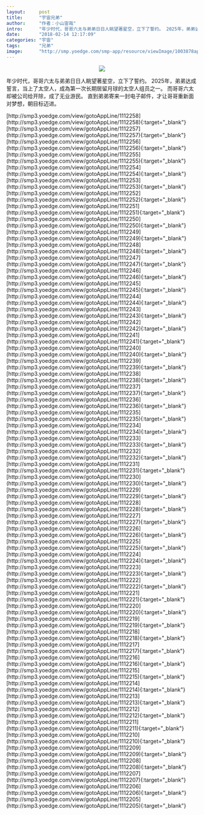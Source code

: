```yaml
---
layout:     post
title:      "宇宙兄弟"
author:     "作者：小山宙哉"
intro:      "年少时代，哥哥六太与弟弟日日人眺望著星空，立下了誓约。 2025年，弟弟达成誓言，当上了太空人，成為第一次长期居留月球的太空人组员之一。 而哥哥六太却被公司给开除，成了无业游民。 直到弟弟寄来一封电子邮件，才让哥哥重新面对梦想，朝目标迈进。"
date:       "2018-02-14 12:17:09"
categories: "宇宙"
tags:       "兄弟"
image:      "http://smp.yoedge.com/smp-app/resource/viewImage/1003878appline.png"
---
```

<div style="text-align: center">
<p><img src="http://smp.yoedge.com/smp-app/resource/viewImage/1003878appline.png"/></p>
</div>
<p class="post-meta">
<span>年少时代，哥哥六太与弟弟日日人眺望著星空，立下了誓约。 2025年，弟弟达成誓言，当上了太空人，成為第一次长期居留月球的太空人组员之一。 而哥哥六太却被公司给开除，成了无业游民。 直到弟弟寄来一封电子邮件，才让哥哥重新面对梦想，朝目标迈进。</span>
</p>
[http://smp3.yoedge.com/view/gotoAppLine/1112258](http://smp3.yoedge.com/view/gotoAppLine/1112258){:target="_blank"}
[http://smp3.yoedge.com/view/gotoAppLine/1112257](http://smp3.yoedge.com/view/gotoAppLine/1112257){:target="_blank"}
[http://smp3.yoedge.com/view/gotoAppLine/1112256](http://smp3.yoedge.com/view/gotoAppLine/1112256){:target="_blank"}
[http://smp3.yoedge.com/view/gotoAppLine/1112255](http://smp3.yoedge.com/view/gotoAppLine/1112255){:target="_blank"}
[http://smp3.yoedge.com/view/gotoAppLine/1112254](http://smp3.yoedge.com/view/gotoAppLine/1112254){:target="_blank"}
[http://smp3.yoedge.com/view/gotoAppLine/1112253](http://smp3.yoedge.com/view/gotoAppLine/1112253){:target="_blank"}
[http://smp3.yoedge.com/view/gotoAppLine/1112252](http://smp3.yoedge.com/view/gotoAppLine/1112252){:target="_blank"}
[http://smp3.yoedge.com/view/gotoAppLine/1112251](http://smp3.yoedge.com/view/gotoAppLine/1112251){:target="_blank"}
[http://smp3.yoedge.com/view/gotoAppLine/1112250](http://smp3.yoedge.com/view/gotoAppLine/1112250){:target="_blank"}
[http://smp3.yoedge.com/view/gotoAppLine/1112249](http://smp3.yoedge.com/view/gotoAppLine/1112249){:target="_blank"}
[http://smp3.yoedge.com/view/gotoAppLine/1112248](http://smp3.yoedge.com/view/gotoAppLine/1112248){:target="_blank"}
[http://smp3.yoedge.com/view/gotoAppLine/1112247](http://smp3.yoedge.com/view/gotoAppLine/1112247){:target="_blank"}
[http://smp3.yoedge.com/view/gotoAppLine/1112246](http://smp3.yoedge.com/view/gotoAppLine/1112246){:target="_blank"}
[http://smp3.yoedge.com/view/gotoAppLine/1112245](http://smp3.yoedge.com/view/gotoAppLine/1112245){:target="_blank"}
[http://smp3.yoedge.com/view/gotoAppLine/1112244](http://smp3.yoedge.com/view/gotoAppLine/1112244){:target="_blank"}
[http://smp3.yoedge.com/view/gotoAppLine/1112243](http://smp3.yoedge.com/view/gotoAppLine/1112243){:target="_blank"}
[http://smp3.yoedge.com/view/gotoAppLine/1112242](http://smp3.yoedge.com/view/gotoAppLine/1112242){:target="_blank"}
[http://smp3.yoedge.com/view/gotoAppLine/1112241](http://smp3.yoedge.com/view/gotoAppLine/1112241){:target="_blank"}
[http://smp3.yoedge.com/view/gotoAppLine/1112240](http://smp3.yoedge.com/view/gotoAppLine/1112240){:target="_blank"}
[http://smp3.yoedge.com/view/gotoAppLine/1112239](http://smp3.yoedge.com/view/gotoAppLine/1112239){:target="_blank"}
[http://smp3.yoedge.com/view/gotoAppLine/1112238](http://smp3.yoedge.com/view/gotoAppLine/1112238){:target="_blank"}
[http://smp3.yoedge.com/view/gotoAppLine/1112237](http://smp3.yoedge.com/view/gotoAppLine/1112237){:target="_blank"}
[http://smp3.yoedge.com/view/gotoAppLine/1112236](http://smp3.yoedge.com/view/gotoAppLine/1112236){:target="_blank"}
[http://smp3.yoedge.com/view/gotoAppLine/1112235](http://smp3.yoedge.com/view/gotoAppLine/1112235){:target="_blank"}
[http://smp3.yoedge.com/view/gotoAppLine/1112234](http://smp3.yoedge.com/view/gotoAppLine/1112234){:target="_blank"}
[http://smp3.yoedge.com/view/gotoAppLine/1112233](http://smp3.yoedge.com/view/gotoAppLine/1112233){:target="_blank"}
[http://smp3.yoedge.com/view/gotoAppLine/1112232](http://smp3.yoedge.com/view/gotoAppLine/1112232){:target="_blank"}
[http://smp3.yoedge.com/view/gotoAppLine/1112231](http://smp3.yoedge.com/view/gotoAppLine/1112231){:target="_blank"}
[http://smp3.yoedge.com/view/gotoAppLine/1112230](http://smp3.yoedge.com/view/gotoAppLine/1112230){:target="_blank"}
[http://smp3.yoedge.com/view/gotoAppLine/1112229](http://smp3.yoedge.com/view/gotoAppLine/1112229){:target="_blank"}
[http://smp3.yoedge.com/view/gotoAppLine/1112228](http://smp3.yoedge.com/view/gotoAppLine/1112228){:target="_blank"}
[http://smp3.yoedge.com/view/gotoAppLine/1112227](http://smp3.yoedge.com/view/gotoAppLine/1112227){:target="_blank"}
[http://smp3.yoedge.com/view/gotoAppLine/1112226](http://smp3.yoedge.com/view/gotoAppLine/1112226){:target="_blank"}
[http://smp3.yoedge.com/view/gotoAppLine/1112225](http://smp3.yoedge.com/view/gotoAppLine/1112225){:target="_blank"}
[http://smp3.yoedge.com/view/gotoAppLine/1112224](http://smp3.yoedge.com/view/gotoAppLine/1112224){:target="_blank"}
[http://smp3.yoedge.com/view/gotoAppLine/1112223](http://smp3.yoedge.com/view/gotoAppLine/1112223){:target="_blank"}
[http://smp3.yoedge.com/view/gotoAppLine/1112222](http://smp3.yoedge.com/view/gotoAppLine/1112222){:target="_blank"}
[http://smp3.yoedge.com/view/gotoAppLine/1112221](http://smp3.yoedge.com/view/gotoAppLine/1112221){:target="_blank"}
[http://smp3.yoedge.com/view/gotoAppLine/1112220](http://smp3.yoedge.com/view/gotoAppLine/1112220){:target="_blank"}
[http://smp3.yoedge.com/view/gotoAppLine/1112219](http://smp3.yoedge.com/view/gotoAppLine/1112219){:target="_blank"}
[http://smp3.yoedge.com/view/gotoAppLine/1112218](http://smp3.yoedge.com/view/gotoAppLine/1112218){:target="_blank"}
[http://smp3.yoedge.com/view/gotoAppLine/1112217](http://smp3.yoedge.com/view/gotoAppLine/1112217){:target="_blank"}
[http://smp3.yoedge.com/view/gotoAppLine/1112216](http://smp3.yoedge.com/view/gotoAppLine/1112216){:target="_blank"}
[http://smp3.yoedge.com/view/gotoAppLine/1112215](http://smp3.yoedge.com/view/gotoAppLine/1112215){:target="_blank"}
[http://smp3.yoedge.com/view/gotoAppLine/1112214](http://smp3.yoedge.com/view/gotoAppLine/1112214){:target="_blank"}
[http://smp3.yoedge.com/view/gotoAppLine/1112213](http://smp3.yoedge.com/view/gotoAppLine/1112213){:target="_blank"}
[http://smp3.yoedge.com/view/gotoAppLine/1112212](http://smp3.yoedge.com/view/gotoAppLine/1112212){:target="_blank"}
[http://smp3.yoedge.com/view/gotoAppLine/1112211](http://smp3.yoedge.com/view/gotoAppLine/1112211){:target="_blank"}
[http://smp3.yoedge.com/view/gotoAppLine/1112210](http://smp3.yoedge.com/view/gotoAppLine/1112210){:target="_blank"}
[http://smp3.yoedge.com/view/gotoAppLine/1112209](http://smp3.yoedge.com/view/gotoAppLine/1112209){:target="_blank"}
[http://smp3.yoedge.com/view/gotoAppLine/1112208](http://smp3.yoedge.com/view/gotoAppLine/1112208){:target="_blank"}
[http://smp3.yoedge.com/view/gotoAppLine/1112207](http://smp3.yoedge.com/view/gotoAppLine/1112207){:target="_blank"}
[http://smp3.yoedge.com/view/gotoAppLine/1112206](http://smp3.yoedge.com/view/gotoAppLine/1112206){:target="_blank"}
[http://smp3.yoedge.com/view/gotoAppLine/1112205](http://smp3.yoedge.com/view/gotoAppLine/1112205){:target="_blank"}


